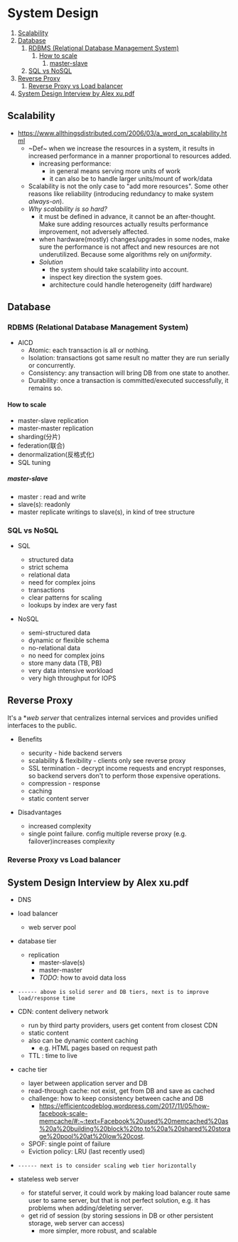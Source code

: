 # System Design

1. [Scalability](#scalability)
2. [Database](#database)
   1. [RDBMS (Relational Database Management System)](#rdbms-relational-database-management-system)
      1. [How to scale](#how-to-scale)
         1. [master-slave](#master-slave)
   2. [SQL vs NoSQL](#sql-vs-nosql)
3. [Reverse Proxy](#reverse-proxy)
   1. [Reverse Proxy vs Load balancer](#reverse-proxy-vs-load-balancer)
4. [System Design Interview by Alex xu.pdf](#system-design-interview-by-alex-xupdf)

## Scalability

- https://www.allthingsdistributed.com/2006/03/a_word_on_scalability.html
  - ~Def~ when we increase the resources in a system, it results in increased performance in a manner proportional to resources added.
    - increasing performance:
      - in general means serving more units of work
      - it can also be to handle larger units/mount of work/data
  - Scalability is not the only case to "add more resources". Some other reasons like reliability (introducing redundancy to make system *always-on*).
  - *Why scalability is so hard?*
    - it must be defined in advance, it cannot be an after-thought. Make sure adding resources actually results performance improvement, not adversely affected.
    - when hardware(mostly) changes/upgrades in some nodes, make sure the performance is not affect and new resources are not underutilized. Because some algorithms rely on *uniformity*.
    - *Solution*
      - the system should take scalability into account.
      - inspect key direction the system goes.
      - architecture could handle heterogeneity (diff hardware)

## Database

### RDBMS (Relational Database Management System)

- AICD
  - Atomic: each transaction is all or nothing.
  - Isolation: transactions got same result no matter they are run serially or concurrently.
  - Consistency: any transaction will bring DB from one state to another.
  - Durability: once a transaction is committed/executed successfully, it remains so.

#### How to scale
  - master-slave replication
  - master-master replication
  - sharding(分片)
  - federation(联合)
  - denormalization(反格式化)
  - SQL tuning

##### master-slave

- master : read and write
- slave(s): readonly
- master replicate writings to slave(s), in kind of tree structure

### SQL vs NoSQL

- SQL
  - structured data
  - strict schema
  - relational data
  - need for complex joins
  - transactions
  - clear patterns for scaling
  - lookups by index are very fast
 
- NoSQL
  - semi-structured data
  - dynamic or flexible schema
  - no-relational data
  - no need for complex joins
  - store many data (TB, PB)
  - very data intensive workload
  - very high throughput for IOPS


## Reverse Proxy

It's a **web server* that centralizes internal services and provides unified interfaces to the public.

- Benefits
  - security - hide backend servers
  - scalability & flexibility - clients only see reverse proxy
  - SSL termination - decrypt income requests and encrypt responses, so backend servers don't to perform those expensive operations.
  - compression - response
  - caching
  - static content server

- Disadvantages
  - increased complexity
  - single point failure. config multiple reverse proxy (e.g. failover)increases complexity

### Reverse Proxy vs Load balancer


## System Design Interview by Alex xu.pdf

- DNS

- load balancer
  - web server pool

- database tier
  - replication
    - master-slave(s)
    - master-master
    - *TODO*: how to avoid data loss

- `------ above is solid serer and DB tiers, next is to improve load/response time`

- CDN: content delivery network
  - run by third party providers, users get content from closest CDN
  - static content
  - also can be dynamic content caching
    - e.g. HTML pages based on request path
  - TTL : time to live

- cache tier
  - layer between application server and DB
  - read-through cache: not exist, get from DB and save as cached
  - challenge: how to keep consistency between cache and DB
    - https://efficientcodeblog.wordpress.com/2017/11/05/how-facebook-scale-memcache/#:~:text=Facebook%20used%20memcached%20as%20a%20building%20block%20to,to%20a%20shared%20storage%20pool%20at%20low%20cost.
  - SPOF: single point of failure
  - Eviction policy: LRU (last recently used)


- `------ next is to consider scaling web tier horizontally`

- stateless web server
  - for stateful server, it could work by making load balancer route same user to same server, but that is not perfect solution, e.g. it has problems when adding/deleting server.
  - get rid of session (by storing sessions in DB or other persistent storage, web server can access)
    - more simpler, more robust, and scalable



